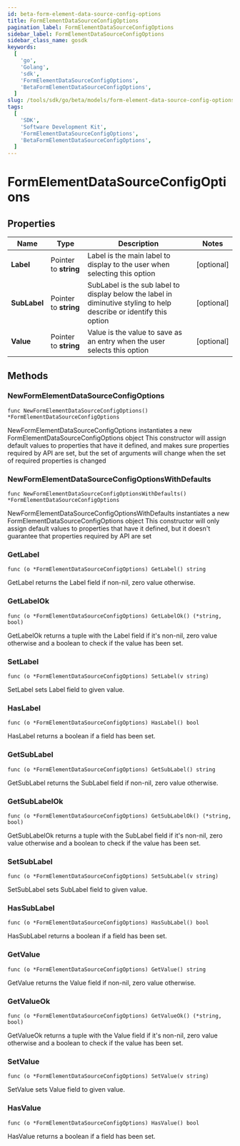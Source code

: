 ```yaml
---
id: beta-form-element-data-source-config-options
title: FormElementDataSourceConfigOptions
pagination_label: FormElementDataSourceConfigOptions
sidebar_label: FormElementDataSourceConfigOptions
sidebar_class_name: gosdk
keywords:
  [
    'go',
    'Golang',
    'sdk',
    'FormElementDataSourceConfigOptions',
    'BetaFormElementDataSourceConfigOptions',
  ]
slug: /tools/sdk/go/beta/models/form-element-data-source-config-options
tags:
  [
    'SDK',
    'Software Development Kit',
    'FormElementDataSourceConfigOptions',
    'BetaFormElementDataSourceConfigOptions',
  ]
---
```


# FormElementDataSourceConfigOptions

## Properties

| Name | Type | Description | Notes |
| --- | --- | --- | --- |
| **Label** | Pointer to **string** | Label is the main label to display to the user when selecting this option | [optional] |
| **SubLabel** | Pointer to **string** | SubLabel is the sub label to display below the label in diminutive styling to help describe or identify this option | [optional] |
| **Value** | Pointer to **string** | Value is the value to save as an entry when the user selects this option | [optional] |

## Methods

### NewFormElementDataSourceConfigOptions

`func NewFormElementDataSourceConfigOptions() *FormElementDataSourceConfigOptions`

NewFormElementDataSourceConfigOptions instantiates a new FormElementDataSourceConfigOptions object This constructor will assign default values to properties that have it defined, and makes sure properties required by API are set, but the set of arguments will change when the set of required properties is changed

### NewFormElementDataSourceConfigOptionsWithDefaults

`func NewFormElementDataSourceConfigOptionsWithDefaults() *FormElementDataSourceConfigOptions`

NewFormElementDataSourceConfigOptionsWithDefaults instantiates a new FormElementDataSourceConfigOptions object This constructor will only assign default values to properties that have it defined, but it doesn't guarantee that properties required by API are set

### GetLabel

`func (o *FormElementDataSourceConfigOptions) GetLabel() string`

GetLabel returns the Label field if non-nil, zero value otherwise.

### GetLabelOk

`func (o *FormElementDataSourceConfigOptions) GetLabelOk() (*string, bool)`

GetLabelOk returns a tuple with the Label field if it's non-nil, zero value otherwise and a boolean to check if the value has been set.

### SetLabel

`func (o *FormElementDataSourceConfigOptions) SetLabel(v string)`

SetLabel sets Label field to given value.

### HasLabel

`func (o *FormElementDataSourceConfigOptions) HasLabel() bool`

HasLabel returns a boolean if a field has been set.

### GetSubLabel

`func (o *FormElementDataSourceConfigOptions) GetSubLabel() string`

GetSubLabel returns the SubLabel field if non-nil, zero value otherwise.

### GetSubLabelOk

`func (o *FormElementDataSourceConfigOptions) GetSubLabelOk() (*string, bool)`

GetSubLabelOk returns a tuple with the SubLabel field if it's non-nil, zero value otherwise and a boolean to check if the value has been set.

### SetSubLabel

`func (o *FormElementDataSourceConfigOptions) SetSubLabel(v string)`

SetSubLabel sets SubLabel field to given value.

### HasSubLabel

`func (o *FormElementDataSourceConfigOptions) HasSubLabel() bool`

HasSubLabel returns a boolean if a field has been set.

### GetValue

`func (o *FormElementDataSourceConfigOptions) GetValue() string`

GetValue returns the Value field if non-nil, zero value otherwise.

### GetValueOk

`func (o *FormElementDataSourceConfigOptions) GetValueOk() (*string, bool)`

GetValueOk returns a tuple with the Value field if it's non-nil, zero value otherwise and a boolean to check if the value has been set.

### SetValue

`func (o *FormElementDataSourceConfigOptions) SetValue(v string)`

SetValue sets Value field to given value.

### HasValue

`func (o *FormElementDataSourceConfigOptions) HasValue() bool`

HasValue returns a boolean if a field has been set.
